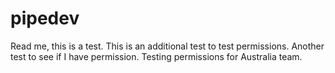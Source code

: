 pipedev
=======

Read me, this is a test.
This is an additional test to test permissions. 
Another test to see if I have permission.
Testing permissions for Australia team.